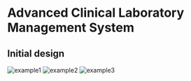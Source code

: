 # Advanced Clinical Laboratory Management System

## Initial design
![example1](https://github.com/user-attachments/assets/d0ae2578-188b-4646-b4a2-54afb1ecc9e7)
![example2](https://github.com/user-attachments/assets/0a408758-d3e8-4483-87de-f1d8154d1eaf)
![example3](https://github.com/user-attachments/assets/3db05f54-026b-404e-9f1b-ba96794c13e5)

